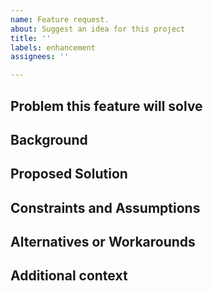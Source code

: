 ```yaml
---
name: Feature request.
about: Suggest an idea for this project
title: ''
labels: enhancement
assignees: ''

---
```


## Problem this feature will solve
<!-- A clear and concise description of what the problem is. Ex. I'm always frustrated when [...] -->

## Background
<!-- Provide any additional background for the feature. I.e.: user scenarios, business value, etc... -->

## Proposed Solution
<!-- A clear and concise description of what you want to happen. -->

## Constraints and Assumptions
<!-- Any constraints and/or assumption relevant for the development and use of this feature? -->

## Alternatives or Workarounds
<!-- A concise description of any alternative solutions or features you've considered or used. -->

## Additional context
<!-- Add any other context or screenshots about the feature request here. -->
